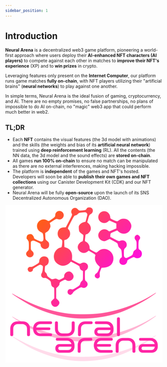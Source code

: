```yaml
---
sidebar_position: 1
---
```


# Introduction

**Neural Arena** is a decentralized web3 game platform, pioneering a world-first approach where users deploy their **AI-enhanced NFT characters (AI players)** to compete against each other in matches to **improve their NFT's experience** (XP) and to **win prizes** in crypto.

Leveraging features only present on the **Internet Computer**, our platform runs game matches **fully on-chain**, with NFT players utilizing their "artificial brains" (**neural networks**) to play against one another.

In simple terms, Neural Arena is the ideal fusion of gaming, cryptocurrency, and AI. There are no empty promises, no false partnerships, no plans of impossible to do AI on-chain, no "magic" web3 app that could perform much better in web2.

## TL;DR

- Each **NFT** contains the visual features (the 3d model with animations) and the skills (the weights and bias of its **artificial neural network**) trained using **deep reinforcement learning** (RL). All the contents (the NN data, the 3d model and the sound effects) are **stored on-chain**.
- All games **run 100% on-chain** to ensure no match can be manipulated as there are no external interferences, making hacking impossible.
- The platform is **independent** of the games and NFT's hosted. Developers will soon be able to **publish their own games and NFT collections** using our Canister Development Kit (CDK) and our NFT generator.
- Neural Arena will be fully **open-source** upon the launch of its SNS Decentralized Autonomous Organization (DAO). 

![Logo](./img/logo-vert.svg)